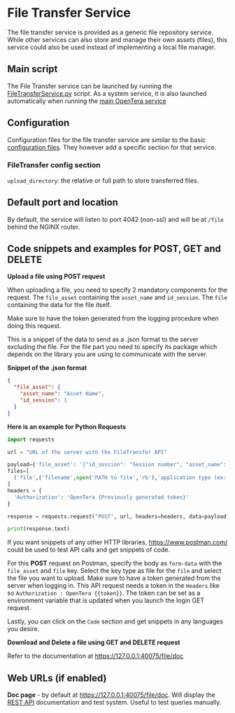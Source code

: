 # File Transfer Service
The file transfer service is provided as a generic file repository service. While other services can also store and manage their own assets (files), this service could also be used instead of implementing a local file manager.

## Main script
The File Transfer service can be launched by running the [FileTransferService.py](https://github.com/introlab/opentera/blob/main/teraserver/python/services/FileTransferService/FileTransferService.py) script. As a system service, it is also launched automatically when running the [main OpenTera service](teraserver/TeraServer-Service)

## Configuration
Configuration files for the file transfer service are similar to the basic [configuration files](../Configuration-files). They however add a specific section for that service.

### FileTransfer config section
`upload_directory`: the relative or full path to store transferred files.

## Default port and location
By default, the service will listen to port 4042 (non-ssl) and will be at `/file` behind the NGINX router.

## Code snippets and examples for POST, GET and DELETE

**Upload a file using POST request**

When uploading a file, you need to specify 2 mandatory components for the request.
The ``file_asset`` containing the ``asset_name`` and ``id_session``.
The ``file`` containing the data for the file itself.

Make sure to have the token generated from the logging procedure when doing this request.

This is a snippet of the data to send as a .json format to the server excluding the file.
For the file part you need to specify its package which depends on the library you are using to communicate
with the server.

**Snippet of the .json format**

```json
{
  "file_asset": {
    "asset_name": "Asset Name",
    "id_session": 1
  }
}
```

**Here is an example for Python Requests**

```python
import requests

url = "URL of the server with the FileTransfer API"

payload={'file_asset': '{"id_session": "Session number", "asset_name": "Asset Name"}'}
files=[
  ('file',('filename',open('PATH to file','rb'),'application type (ex: application/zip)'))
]
headers = {
  'Authorization': 'OpenTera {Previously generated token}'
}

response = requests.request("POST", url, headers=headers, data=payload, files=files)

print(response.text)
```

If you want snippets of any other HTTP libraries, https://www.postman.com/ could be used
to test API calls and get snippets of code.

For this **POST** request on Postman, specify the body as ``form-data`` with the ``file_asset`` and ``file`` key.
Select the key type as file for the ``file`` and select the file you want to upload.
Make sure to have a token generated from the server when logging in. This API request needs a token
in the ``Headers`` like so ``Authorization : OpenTera {{token}}``. The token can be set as a environment variable
that is updated when you launch the login GET request.

Lastly, you can click on the ``Code`` section and get snippets in any languages you desire.

**Download and Delete a file using GET and DELETE request**

Refer to the documentation at https://127.0.0.1:40075/file/doc

## Web URLs (if enabled)
**Doc page** - by default at https://127.0.0.1:40075/file/doc. Will display the [REST API](teraserver/api/API) documentation and test system. Useful to test queries manually.
